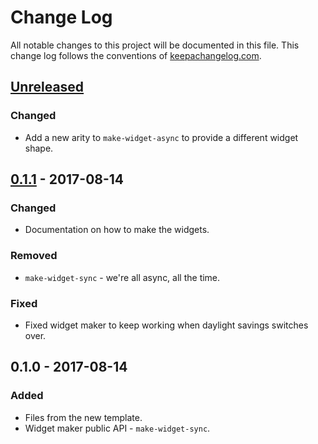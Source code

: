 # Change Log
All notable changes to this project will be documented in this file. This change log follows the conventions of [keepachangelog.com](http://keepachangelog.com/).

## [Unreleased]
### Changed
- Add a new arity to `make-widget-async` to provide a different widget shape.

## [0.1.1] - 2017-08-14
### Changed
- Documentation on how to make the widgets.

### Removed
- `make-widget-sync` - we're all async, all the time.

### Fixed
- Fixed widget maker to keep working when daylight savings switches over.

## 0.1.0 - 2017-08-14
### Added
- Files from the new template.
- Widget maker public API - `make-widget-sync`.

[Unreleased]: https://github.com/your-name/hello-seesaw/compare/0.1.1...HEAD
[0.1.1]: https://github.com/your-name/hello-seesaw/compare/0.1.0...0.1.1

